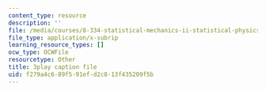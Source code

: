 ```yaml
---
content_type: resource
description: ''
file: /media/courses/8-334-statistical-mechanics-ii-statistical-physics-of-fields-spring-2014/f279a4c689f591efd2c813f435209f5b_00PK6cUCbnU.srt
file_type: application/x-subrip
learning_resource_types: []
ocw_type: OCWFile
resourcetype: Other
title: 3play caption file
uid: f279a4c6-89f5-91ef-d2c8-13f435209f5b
---
```

